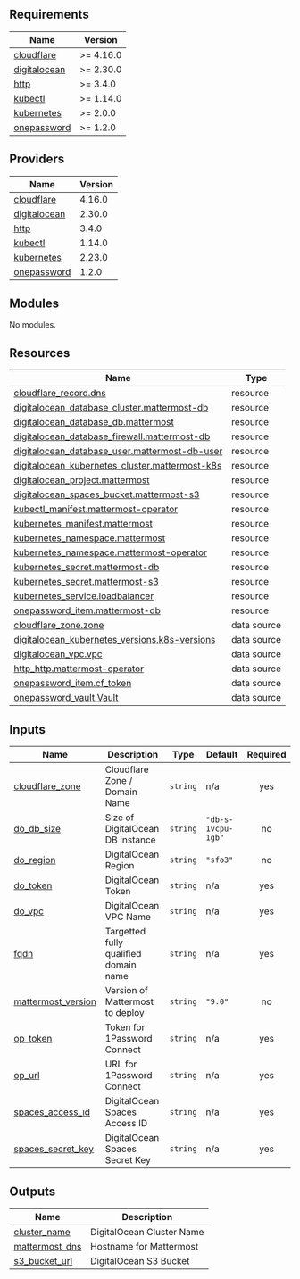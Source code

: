 <!-- BEGIN_TF_DOCS -->
## Requirements

| Name | Version |
|------|---------|
| <a name="requirement_cloudflare"></a> [cloudflare](#requirement\_cloudflare) | >= 4.16.0 |
| <a name="requirement_digitalocean"></a> [digitalocean](#requirement\_digitalocean) | >= 2.30.0 |
| <a name="requirement_http"></a> [http](#requirement\_http) | >= 3.4.0 |
| <a name="requirement_kubectl"></a> [kubectl](#requirement\_kubectl) | >= 1.14.0 |
| <a name="requirement_kubernetes"></a> [kubernetes](#requirement\_kubernetes) | >= 2.0.0 |
| <a name="requirement_onepassword"></a> [onepassword](#requirement\_onepassword) | >= 1.2.0 |

## Providers

| Name | Version |
|------|---------|
| <a name="provider_cloudflare"></a> [cloudflare](#provider\_cloudflare) | 4.16.0 |
| <a name="provider_digitalocean"></a> [digitalocean](#provider\_digitalocean) | 2.30.0 |
| <a name="provider_http"></a> [http](#provider\_http) | 3.4.0 |
| <a name="provider_kubectl"></a> [kubectl](#provider\_kubectl) | 1.14.0 |
| <a name="provider_kubernetes"></a> [kubernetes](#provider\_kubernetes) | 2.23.0 |
| <a name="provider_onepassword"></a> [onepassword](#provider\_onepassword) | 1.2.0 |

## Modules

No modules.

## Resources

| Name | Type |
|------|------|
| [cloudflare_record.dns](https://registry.terraform.io/providers/cloudflare/cloudflare/latest/docs/resources/record) | resource |
| [digitalocean_database_cluster.mattermost-db](https://registry.terraform.io/providers/digitalocean/digitalocean/latest/docs/resources/database_cluster) | resource |
| [digitalocean_database_db.mattermost](https://registry.terraform.io/providers/digitalocean/digitalocean/latest/docs/resources/database_db) | resource |
| [digitalocean_database_firewall.mattermost-db](https://registry.terraform.io/providers/digitalocean/digitalocean/latest/docs/resources/database_firewall) | resource |
| [digitalocean_database_user.mattermost-db-user](https://registry.terraform.io/providers/digitalocean/digitalocean/latest/docs/resources/database_user) | resource |
| [digitalocean_kubernetes_cluster.mattermost-k8s](https://registry.terraform.io/providers/digitalocean/digitalocean/latest/docs/resources/kubernetes_cluster) | resource |
| [digitalocean_project.mattermost](https://registry.terraform.io/providers/digitalocean/digitalocean/latest/docs/resources/project) | resource |
| [digitalocean_spaces_bucket.mattermost-s3](https://registry.terraform.io/providers/digitalocean/digitalocean/latest/docs/resources/spaces_bucket) | resource |
| [kubectl_manifest.mattermost-operator](https://registry.terraform.io/providers/gavinbunney/kubectl/latest/docs/resources/manifest) | resource |
| [kubernetes_manifest.mattermost](https://registry.terraform.io/providers/hashicorp/kubernetes/latest/docs/resources/manifest) | resource |
| [kubernetes_namespace.mattermost](https://registry.terraform.io/providers/hashicorp/kubernetes/latest/docs/resources/namespace) | resource |
| [kubernetes_namespace.mattermost-operator](https://registry.terraform.io/providers/hashicorp/kubernetes/latest/docs/resources/namespace) | resource |
| [kubernetes_secret.mattermost-db](https://registry.terraform.io/providers/hashicorp/kubernetes/latest/docs/resources/secret) | resource |
| [kubernetes_secret.mattermost-s3](https://registry.terraform.io/providers/hashicorp/kubernetes/latest/docs/resources/secret) | resource |
| [kubernetes_service.loadbalancer](https://registry.terraform.io/providers/hashicorp/kubernetes/latest/docs/resources/service) | resource |
| [onepassword_item.mattermost-db](https://registry.terraform.io/providers/1Password/onepassword/latest/docs/resources/item) | resource |
| [cloudflare_zone.zone](https://registry.terraform.io/providers/cloudflare/cloudflare/latest/docs/data-sources/zone) | data source |
| [digitalocean_kubernetes_versions.k8s-versions](https://registry.terraform.io/providers/digitalocean/digitalocean/latest/docs/data-sources/kubernetes_versions) | data source |
| [digitalocean_vpc.vpc](https://registry.terraform.io/providers/digitalocean/digitalocean/latest/docs/data-sources/vpc) | data source |
| [http_http.mattermost-operator](https://registry.terraform.io/providers/hashicorp/http/latest/docs/data-sources/http) | data source |
| [onepassword_item.cf_token](https://registry.terraform.io/providers/1Password/onepassword/latest/docs/data-sources/item) | data source |
| [onepassword_vault.Vault](https://registry.terraform.io/providers/1Password/onepassword/latest/docs/data-sources/vault) | data source |

## Inputs

| Name | Description | Type | Default | Required |
|------|-------------|------|---------|:--------:|
| <a name="input_cloudflare_zone"></a> [cloudflare\_zone](#input\_cloudflare\_zone) | Cloudflare Zone / Domain Name | `string` | n/a | yes |
| <a name="input_do_db_size"></a> [do\_db\_size](#input\_do\_db\_size) | Size of DigitalOcean DB Instance | `string` | `"db-s-1vcpu-1gb"` | no |
| <a name="input_do_region"></a> [do\_region](#input\_do\_region) | DigitalOcean Region | `string` | `"sfo3"` | no |
| <a name="input_do_token"></a> [do\_token](#input\_do\_token) | DigitalOcean Token | `string` | n/a | yes |
| <a name="input_do_vpc"></a> [do\_vpc](#input\_do\_vpc) | DigitalOcean VPC Name | `string` | n/a | yes |
| <a name="input_fqdn"></a> [fqdn](#input\_fqdn) | Targetted fully qualified domain name | `string` | n/a | yes |
| <a name="input_mattermost_version"></a> [mattermost\_version](#input\_mattermost\_version) | Version of Mattermost to deploy | `string` | `"9.0"` | no |
| <a name="input_op_token"></a> [op\_token](#input\_op\_token) | Token for 1Password Connect | `string` | n/a | yes |
| <a name="input_op_url"></a> [op\_url](#input\_op\_url) | URL for 1Password Connect | `string` | n/a | yes |
| <a name="input_spaces_access_id"></a> [spaces\_access\_id](#input\_spaces\_access\_id) | DigitalOcean Spaces Access ID | `string` | n/a | yes |
| <a name="input_spaces_secret_key"></a> [spaces\_secret\_key](#input\_spaces\_secret\_key) | DigitalOcean Spaces Secret Key | `string` | n/a | yes |

## Outputs

| Name | Description |
|------|-------------|
| <a name="output_cluster_name"></a> [cluster\_name](#output\_cluster\_name) | DigitalOcean Cluster Name |
| <a name="output_mattermost_dns"></a> [mattermost\_dns](#output\_mattermost\_dns) | Hostname for Mattermost |
| <a name="output_s3_bucket_url"></a> [s3\_bucket\_url](#output\_s3\_bucket\_url) | DigitalOcean S3 Bucket |
<!-- END_TF_DOCS -->